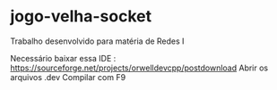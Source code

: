 # jogo-velha-socket
Trabalho desenvolvido para matéria de Redes I

Necessário baixar essa IDE : https://sourceforge.net/projects/orwelldevcpp/postdownload
Abrir os arquivos .dev
Compilar com F9
